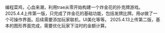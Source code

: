 编程菜鸡，心血来潮，利用trae从零开始构建一个炸金花的扑克牌游戏。
2025.4.4上传第一版，只完成了炸金花的基础功能，包括发牌比牌。用qt做了一个可操作界面。后续需要添加玩家联机，UI美化等等。
2025.4.13上传第二版，基本的图形界面完成，需要优化玩家下注时的金额计算。
